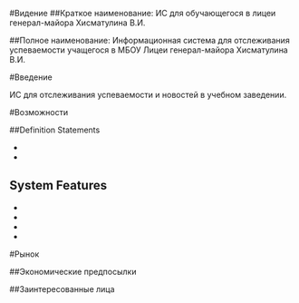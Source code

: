 #Видение
##Краткое наименование: ИС для обучающегося в лицеи генерал-майора Хисматулина В.И.

##Полное наименование: Информационная система для отслеживания успеваемости учащегося в МБОУ Лицеи генерал-майора Хисматулина В.И.

#Введение

ИС для отслеживания успеваемости и новостей в учебном заведении.

#Возможности

##Definition Statements

* 
* 
## System Features

*
*
*
*
#Рынок

##Экономические предпосылки



##Заинтересованные лица

